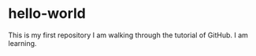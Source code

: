 # hello-world
This is my first repository
I am walking through the tutorial of GitHub.
I am learning.
